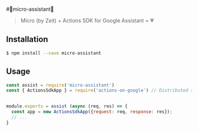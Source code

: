 #🤖micro-assistant💬 
> Micro (by Zeit) + Actions SDK for Google Assistant = 💗

## Installation

```bash
$ npm install --save micro-assistant
```

## Usage

```js
const assist = require('micro-assistant') 
const { ActionsSdkApp } = require('actions-on-google') // Distributed separately


module.exports = assist (async (req, res) => {
  const app = new ActionsSdkApp({request: req, response: res});
  // ...
}

```